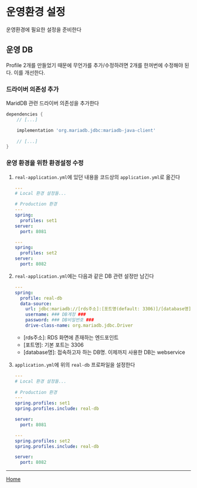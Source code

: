 # 운영환경 설정
운영환경에 필요한 설정을 준비한다

## 운영 DB
Profile 2개를 만들었기 때문에 무언가를 추가/수정하려면 2개를 한꺼번에 수정해야 된다. 이를 개선한다.

### 드라이버 의존성 추가
MaridDB 관련 드라이버 의존성을 추가한다

```groovy
dependencies {
    // [...]

    implementation 'org.mariadb.jdbc:mariadb-java-client'
    
    // [...]
}
```

### 운영 환경을 위한 환경설정 수정
1. `real-application.yml`에 있던 내용을 코드상의 `application.yml`로 옮긴다
    ```yaml
    ---
    # Local 환경 설정들...
   
    # Production 환경
    ---
    spring:
      profiles: set1
    server:
      port: 8081
    
    ---
    spring:
      profiles: set2
    server:
      port: 8082

    ```

1. `real-application.yml`에는 다음과 같은 DB 관련 설정만 남긴다
    ```yaml
    ---
    spring:
      profile: real-db
      data-source:
        url: jdbc:mariadb://[rds주소]:[포트명(default: 3306)]/[database명]
        username: ### DB계정 ###
        password: ### DB비밀번호 ###
        drive-class-name: org.mariadb.jdbc.Driver
    ```
   
    - [rds주소]: RDS 화면에 존재하는 엔드포인트
    - [포트명]: 기본 포트는 3306
    - [database명]: 접속하고자 하는 DB명. 이제까지 사용한 DB는 webservice
   
1. `application.yml`에 위의 `real-db` 프로파일을 설정한다
    ```yaml
    ---
    # Local 환경 설정들...
       
    # Production 환경
    ---
    spring.profiles: set1
    spring.profiles.include: real-db
   
    server:
      port: 8081
   
    ---
    spring.profiles: set2
    spring.profiles.include: real-db
   
    server:
      port: 8082
    ```
   
---
[Home](../README.md)
